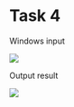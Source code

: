 Task 4
====================

Windows input 

![](https://github.com/DzmitrySiarheyeu/Epam/Second-chapter-of-the-course/blob/main/One-dimensional%20arrays/Task%204/img/1.PNG)

Output result

![](https://github.com/DzmitrySiarheyeu/Epam/Second-chapter-of-the-course/blob/main/One-dimensional%20arrays/Task%204/img/2.PNG)
